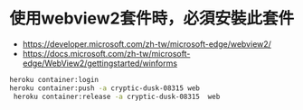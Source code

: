 # 使用webview2套件時，必須安裝此套件
- https://developer.microsoft.com/zh-tw/microsoft-edge/webview2/
- https://docs.microsoft.com/zh-tw/microsoft-edge/WebView2/gettingstarted/winforms



```bash
heroku container:login 
heroku container:push -a cryptic-dusk-08315 web    
 heroku container:release -a cryptic-dusk-08315  web
```